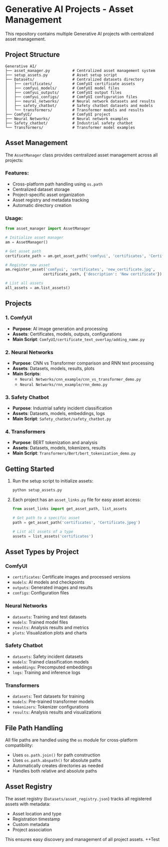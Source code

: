 # Generative AI Projects - Asset Management

This repository contains multiple Generative AI projects with centralized asset management.

## Project Structure

```
Generative AI/
├── asset_manager.py          # Centralized asset management system
├── setup_assets.py           # Asset setup script
├── Datasets/                 # Centralized datasets directory
│   ├── certificates/         # ComfyUI certificate assets
│   ├── comfyui_models/       # ComfyUI model files
│   ├── comfyui_outputs/      # ComfyUI output files
│   ├── comfyui_configs/      # ComfyUI configuration files
│   ├── neural_networks/      # Neural network datasets and results
│   ├── safety_chatbot/       # Safety chatbot datasets and models
│   └── transformers/         # Transformer models and results
├── ComfyUI/                  # ComfyUI project
├── Neural Networks/          # Neural network examples
├── Safety_chatbot/           # Industrial safety chatbot
└── Transformers/             # Transformer model examples
```

## Asset Management

The `AssetManager` class provides centralized asset management across all projects:

### Features:
- Cross-platform path handling using `os.path`
- Centralized dataset storage
- Project-specific asset organization
- Asset registry and metadata tracking
- Automatic directory creation

### Usage:

```python
from asset_manager import AssetManager

# Initialize asset manager
am = AssetManager()

# Get asset path
certificate_path = am.get_asset_path('comfyui', 'certificates', 'Certificate.jpeg')

# Register new asset
am.register_asset('comfyui', 'certificates', 'new_certificate.jpg', 
                 certificate_path, {'description': 'New certificate'})

# List all assets
all_assets = am.list_assets()
```

## Projects

### 1. ComfyUI
- **Purpose**: AI image generation and processing
- **Assets**: Certificates, models, outputs, configurations
- **Main Script**: `ComfyUI/certificate_text_overlay/adding_name.py`

### 2. Neural Networks
- **Purpose**: CNN vs Transformer comparison and RNN text processing
- **Assets**: Datasets, models, results, plots
- **Main Scripts**: 
  - `Neural Networks/cnn_example/cnn_vs_transformer_demo.py`
  - `Neural Networks/rnn_example/rnn_demo.py`

### 3. Safety Chatbot
- **Purpose**: Industrial safety incident classification
- **Assets**: Datasets, models, embeddings, logs
- **Main Script**: `Safety_chatbot/safety_chatbot.py`

### 4. Transformers
- **Purpose**: BERT tokenization and analysis
- **Assets**: Datasets, models, tokenizers, results
- **Main Script**: `Transformers/Bert/bert_tokenization_demo.py`

## Getting Started

1. Run the setup script to initialize assets:
   ```bash
   python setup_assets.py
   ```

2. Each project has an `asset_links.py` file for easy asset access:
   ```python
   from asset_links import get_asset_path, list_assets
   
   # Get path to a specific asset
   path = get_asset_path('certificates', 'Certificate.jpeg')
   
   # List all assets of a type
   assets = list_assets('certificates')
   ```

## Asset Types by Project

### ComfyUI
- `certificates`: Certificate images and processed versions
- `models`: AI models and checkpoints
- `outputs`: Generated images and results
- `configs`: Configuration files

### Neural Networks
- `datasets`: Training and test datasets
- `models`: Trained model files
- `results`: Analysis results and metrics
- `plots`: Visualization plots and charts

### Safety Chatbot
- `datasets`: Safety incident datasets
- `models`: Trained classification models
- `embeddings`: Precomputed embeddings
- `logs`: Training and inference logs

### Transformers
- `datasets`: Text datasets for training
- `models`: Pre-trained transformer models
- `tokenizers`: Tokenizer configurations
- `results`: Analysis results and visualizations

## File Path Handling

All file paths are handled using the `os` module for cross-platform compatibility:
- Uses `os.path.join()` for path construction
- Uses `os.path.abspath()` for absolute paths
- Automatically creates directories as needed
- Handles both relative and absolute paths

## Asset Registry

The asset registry (`Datasets/asset_registry.json`) tracks all registered assets with metadata:
- Asset location and type
- Registration timestamp
- Custom metadata
- Project association

This ensures easy discovery and management of all project assets.
++Test
